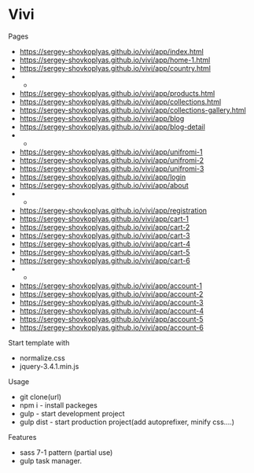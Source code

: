 # Vivi

Pages
- https://sergey-shovkoplyas.github.io/vivi/app/index.html
- https://sergey-shovkoplyas.github.io/vivi/app/home-1.html
- https://sergey-shovkoplyas.github.io/vivi/app/country.html
- -
- https://sergey-shovkoplyas.github.io/vivi/app/products.html
- https://sergey-shovkoplyas.github.io/vivi/app/collections.html
- https://sergey-shovkoplyas.github.io/vivi/app/collections-gallery.html
- https://sergey-shovkoplyas.github.io/vivi/app/blog
- https://sergey-shovkoplyas.github.io/vivi/app/blog-detail
- -
- https://sergey-shovkoplyas.github.io/vivi/app/unifromi-1
- https://sergey-shovkoplyas.github.io/vivi/app/unifromi-2
- https://sergey-shovkoplyas.github.io/vivi/app/unifromi-3
- https://sergey-shovkoplyas.github.io/vivi/app/login
- https://sergey-shovkoplyas.github.io/vivi/app/about
- -
- https://sergey-shovkoplyas.github.io/vivi/app/registration
- https://sergey-shovkoplyas.github.io/vivi/app/cart-1
- https://sergey-shovkoplyas.github.io/vivi/app/cart-2
- https://sergey-shovkoplyas.github.io/vivi/app/cart-3
- https://sergey-shovkoplyas.github.io/vivi/app/cart-4
- https://sergey-shovkoplyas.github.io/vivi/app/cart-5
- https://sergey-shovkoplyas.github.io/vivi/app/cart-6
- -
- https://sergey-shovkoplyas.github.io/vivi/app/account-1
- https://sergey-shovkoplyas.github.io/vivi/app/account-2
- https://sergey-shovkoplyas.github.io/vivi/app/account-3
- https://sergey-shovkoplyas.github.io/vivi/app/account-4
- https://sergey-shovkoplyas.github.io/vivi/app/account-5
- https://sergey-shovkoplyas.github.io/vivi/app/account-6



Start template with 
- normalize.css
- jquery-3.4.1.min.js

Usage 
- git clone(url)
- npm i      - install packeges
- gulp       - start development project
- gulp dist  - start production project(add autoprefixer, minify css....)

Features 
- sass 7-1 pattern (partial use)
- gulp task manager.
